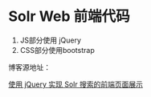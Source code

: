 # Solr Web 前端代码

1. JS部分使用 jQuery
2. CSS部分使用bootstrap

博客源地址：

[使用 jQuery 实现 Solr 搜索的前端页面展示](https://www.ryanligod.com/2018/11/15/2018-11-15%20%E4%BD%BF%E7%94%A8%20jQuery%20%E5%AE%9E%E7%8E%B0%20Solr%20%E6%90%9C%E7%B4%A2%E7%9A%84%E5%89%8D%E7%AB%AF%E9%A1%B5%E9%9D%A2%E5%B1%95%E7%A4%BA/?tdsourcetag=s_pctim_aiomsg)


